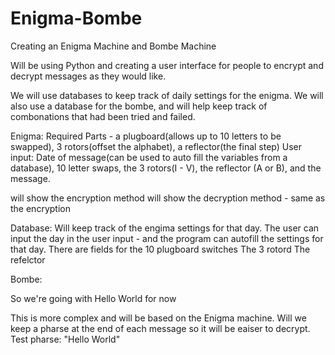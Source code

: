 # Enigma-Bombe
Creating an Enigma Machine and Bombe Machine

Will be using Python and creating a user interface for people to encrypt and decrypt messages as they would like.

We will use databases to keep track of daily settings for the enigma. We will also use a database for the bombe, and will help keep track of combonations that had been tried and failed.

Enigma:
Required Parts - a plugboard(allows up to 10 letters to be swapped), 3 rotors(offset the alphabet), a reflector(the final step)
User input: Date of message(can be used to auto fill the variables from a database), 10 letter swaps, the 3 rotors(I - V), the reflector (A or B), and the message.

will show the encryption method
will show the decryption method - same as the encryption

Database:
Will keep track of the engima settings for that day. The user can input the day in the user input - and the program can autofill the settings for that day. 
There are fields for the 10 plugboard switches
The 3 rotord
The refelctor




Bombe:

So we're going with Hello World for now

This is more complex and will be based on the Enigma machine.
Will we keep a pharse at the end of each message so it will be eaiser to decrypt.
Test pharse: "Hello World"

